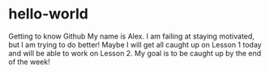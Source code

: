 # hello-world
Getting to know Github
My name is Alex. I am failing at staying motivated, but I am trying to do better!
Maybe I will get all caught up on Lesson 1 today and will be able to work on Lesson 2. 
My goal is to be caught up by the end of the week!
